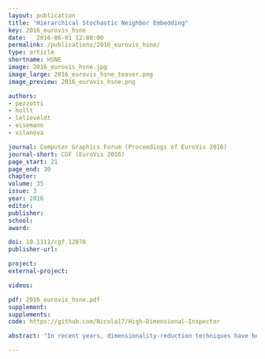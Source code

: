 ```yaml
---
layout: publication
title: "Hierarchical Stochastic Neighbor Embedding"
key: 2016_eurovis_hsne
date:   2016-06-01 12:00:00
permalink: /publications/2016_eurovis_hsne/
type: article
shortname: HSNE
image: 2016_eurovis_hsne.jpg
image_large: 2016_eurovis_hsne_teaser.png
image_preview: 2016_eurovis_hsne.png

authors:
- pezzotti
- hollt
- lelieveldt
- eisemann
- vilanova

journal: Computer Graphics Forum (Proceedings of EuroVis 2016)
journal-short: CGF (EuroVis 2016)
page_start: 21
page_end: 30
chapter:
volume: 35
issue: 3
year: 2016
editor:
publisher:
school:
award:

doi: 10.1111/cgf.12878
publisher-url:

project:
external-project:

videos:

pdf: 2016_eurovis_hsne.pdf
supplement:
supplements:
code: https://github.com/Nicola17/High-Dimensional-Inspector

abstract: "In recent years, dimensionality-reduction techniques have been developed and are widely used for hypothesis generation in Exploratory Data Analysis. However, these techniques are confronted with overcoming the trade-off between computation time and the quality of the provided dimensionality reduction. In this work, we address this limitation, by introducing Hierarchical Stochastic Neighbor Embedding (Hierarchical-SNE). Using a hierarchical representation of the data, we incorporate the well-known mantra of Overview-First, Details-On-Demand in non-linear dimensionality reduction. First, the analysis shows an embedding, that reveals only the dominant structures in the data (Overview). Then, by selecting structures that are visible in the overview, the user can filter the data and drill down in the hierarchy. While the user descends into the hierarchy, detailed visualizations of the high-dimensional structures will lead to new insights. In this paper, we explain how Hierarchical-SNE scales to the analysis of big datasets. In addition, we show its application potential in the visualization of Deep-Learning architectures and the analysis of hyperspectral images."

---
```

